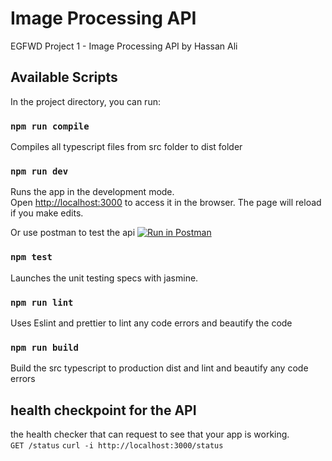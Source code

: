 # Image Processing API
EGFWD Project 1 - Image Processing API by Hassan Ali


## Available Scripts

In the project directory, you can run:

### `npm run compile`

Compiles all typescript files from src folder to dist folder

### `npm run dev`
Runs the app in the development mode.\
Open [http://localhost:3000](http://localhost:3000) to access it in the browser.
The page will reload if you make edits.

Or use postman to test the api
[![Run in Postman](https://run.pstmn.io/button.svg)](https://app.getpostman.com/run-collection/9169065-72b6ad9a-9289-49dc-96f5-84557e4097f9?action=collection%2Ffork&collection-url=entityId%3D9169065-72b6ad9a-9289-49dc-96f5-84557e4097f9%26entityType%3Dcollection%26workspaceId%3D99d1bef6-e0d0-4c23-b4e6-2e28c0eb69ef)

### `npm test`

Launches the unit testing specs with jasmine.

### `npm run lint`

Uses Eslint and prettier to lint any code errors and beautify the code

### `npm run build`

Build the src typescript to production dist and lint and beautify any code errors 


## health checkpoint for the API
the health checker that can request to see that your app is working. <br />
`GET /status`
`curl -i http://localhost:3000/status`
